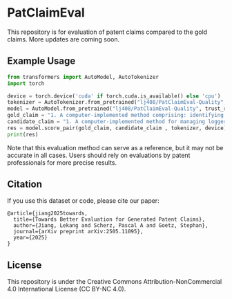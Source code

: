 # PatClaimEval

This repository is for evaluation of patent claims compared to the gold claims. More updates are coming soon. 

## Example Usage

```python
from transformers import AutoModel, AutoTokenizer
import torch 

device = torch.device('cuda' if torch.cuda.is_available() else 'cpu')
tokenizer = AutoTokenizer.from_pretrained("lj408/PatClaimEval-Quality", trust_remote_code=True)
model = AutoModel.from_pretrained("lj408/PatClaimEval-Quality", trust_remote_code=True).to(device)
gold_claim = "1. A computer-implemented method comprising: identifying a primary code segment; ..."
candidate_claim = "1. A computer-implemented method for managing logger source code segments in a source code development platform, ..."
res = model.score_pair(gold_claim, candidate_claim , tokenizer, device)
print(res)
```

Note that this evaluation method can serve as a reference, but it may not be accurate in all cases. Users should rely on evaluations by patent professionals for more precise results.

## Citation

If you use this dataset or code, please cite our paper:

```
@article{jiang2025towards,
  title={Towards Better Evaluation for Generated Patent Claims},
  author={Jiang, Lekang and Scherz, Pascal A and Goetz, Stephan},
  journal={arXiv preprint arXiv:2505.11095},
  year={2025}
}
```

## License

This repository is under the Creative Commons Attribution-NonCommercial 4.0 International License (CC BY-NC 4.0).